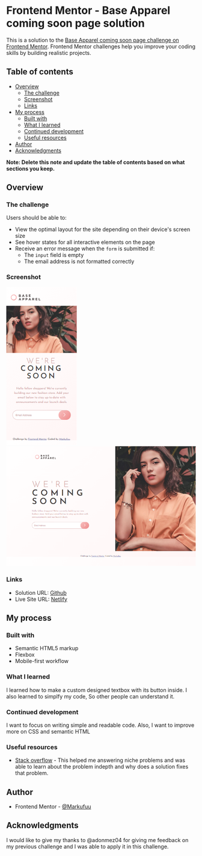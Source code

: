 # Frontend Mentor - Base Apparel coming soon page solution

This is a solution to the [Base Apparel coming soon page challenge on Frontend Mentor](https://www.frontendmentor.io/challenges/base-apparel-coming-soon-page-5d46b47f8db8a7063f9331a0). Frontend Mentor challenges help you improve your coding skills by building realistic projects. 

## Table of contents

- [Overview](#overview)
  - [The challenge](#the-challenge)
  - [Screenshot](#screenshot)
  - [Links](#links)
- [My process](#my-process)
  - [Built with](#built-with)
  - [What I learned](#what-i-learned)
  - [Continued development](#continued-development)
  - [Useful resources](#useful-resources)
- [Author](#author)
- [Acknowledgments](#acknowledgments)

**Note: Delete this note and update the table of contents based on what sections you keep.**

## Overview

### The challenge

Users should be able to:

- View the optimal layout for the site depending on their device's screen size
- See hover states for all interactive elements on the page
- Receive an error message when the `form` is submitted if:
  - The `input` field is empty
  - The email address is not formatted correctly

### Screenshot

![Mobile](./screenshots/Mobile.PNG)
![Desktop](./screenshots/Desktop.PNG)

### Links

- Solution URL: [Github](https://github.com/MrkDchvz/Front-end-mentor-solutions/tree/master/base-apparel-coming-soon-master)
- Live Site URL: [Netlify](https://rad-sfogliatella-13594d.netlify.app)

## My process

### Built with

- Semantic HTML5 markup
- Flexbox
- Mobile-first workflow


### What I learned
I learned how to make a custom designed textbox with its button inside. I also learned to simplfy my code, So other people can understand it. 

### Continued development
I want to focus on writing simple and readable code. Also, I want to improve more on CSS and semantic HTML


### Useful resources

- [Stack overflow](https://stackoverflow.com/) - This helped me answering niche problems and was able to learn about the problem indepth and why does a solution fixes that problem. 

## Author
- Frontend Mentor - [@Markufuu](https://www.frontendmentor.io/profile/Markufuu)


## Acknowledgments

I would like to give my thanks to @adonmez04 for giving me feedback on my previous challenge and I was able to apply it in this challenge. 